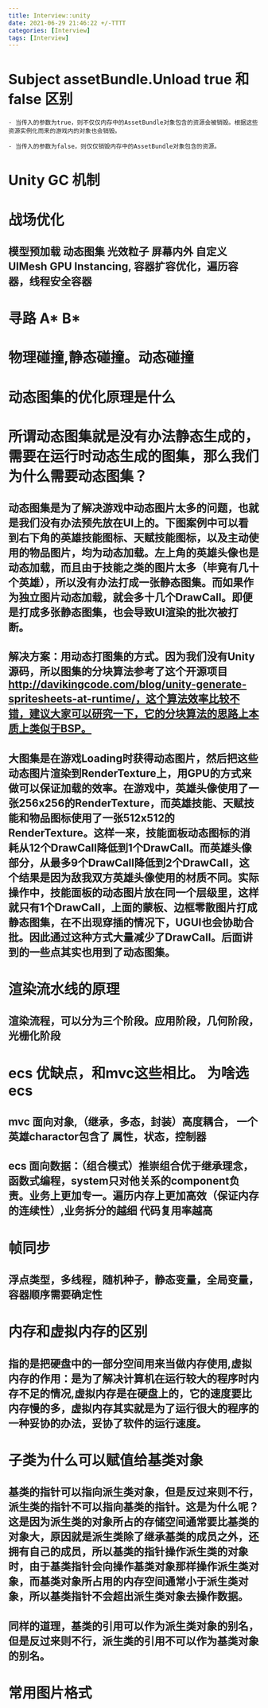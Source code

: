 ```yaml
---
title: Interview::unity
date: 2021-06-29 21:46:22 +/-TTTT
categories: [Interview]
tags: [Interview]
---
```


# Subject  assetBundle.Unload true 和false 区别

	- 当传入的参数为true，则不仅仅内存中的AssetBundle对象包含的资源会被销毁。根据这些资源实例化而来的游戏内的对象也会销毁。

	- 当传入的参数为false，则仅仅销毁内存中的AssetBundle对象包含的资源。

# Unity GC 机制
# 战场优化
## 模型预加载 动态图集 光效粒子 屏幕内外 自定义UIMesh GPU Instancing, 容器扩容优化，遍历容器，线程安全容器
# 寻路  A*  B* 
# 物理碰撞,静态碰撞。动态碰撞


# 动态图集的优化原理是什么

# 所谓动态图集就是没有办法静态生成的，需要在运行时动态生成的图集，那么我们为什么需要动态图集？

## 动态图集是为了解决游戏中动态图片太多的问题，也就是我们没有办法预先放在UI上的。下图案例中可以看到右下角的英雄技能图标、天赋技能图标，以及主动使用的物品图片，均为动态加载。左上角的英雄头像也是动态加载，而且由于技能之类的图片太多（毕竟有几十个英雄），所以没有办法打成一张静态图集。而如果作为独立图片动态加载，就会多十几个DrawCall。即便是打成多张静态图集，也会导致UI渲染的批次被打断。

## 解决方案：用动态打图集的方式。因为我们没有Unity源码，所以图集的分块算法参考了这个开源项目 http://davikingcode.com/blog/unity-generate-spritesheets-at-runtime/，这个算法效率比较不错，建议大家可以研究一下，它的分块算法的思路上本质上类似于BSP。

## 大图集是在游戏Loading时获得动态图片，然后把这些动态图片渲染到RenderTexture上，用GPU的方式来做可以保证加载的效率。在游戏中，英雄头像使用了一张256x256的RenderTexture，而英雄技能、天赋技能和物品图标使用了一张512x512的RenderTexture。这样一来，技能面板动态图标的消耗从12个DrawCall降低到1个DrawCall。而英雄头像部分，从最多9个DrawCall降低到2个DrawCall，这个结果是因为敌我双方英雄头像使用的材质不同。实际操作中，技能面板的动态图片放在同一个层级里，这样就只有1个DrawCall，上面的蒙板、边框零散图片打成静态图集，在不出现穿插的情况下，UGUI也会协助合批。因此通过这种方式大量减少了DrawCall。后面讲到的一些点其实也用到了动态图集。


# 渲染流水线的原理
## 渲染流程，可以分为三个阶段。应用阶段，几何阶段，光栅化阶段

# ecs 优缺点，和mvc这些相比。 为啥选ecs
## mvc 面向对象,（继承，多态，封装）高度耦合， 一个英雄charactor包含了 属性，状态，控制器
## ecs 面向数据：（组合模式）推崇组合优于继承理念，函数式编程，system只对他关系的component负责。业务上更加专一。遍历内存上更加高效（保证内存的连续性）,业务拆分的越细 代码复用率越高

# 帧同步
## 浮点类型，多线程，随机种子，静态变量，全局变量，容器顺序需要确定性

# 内存和虚拟内存的区别
## 指的是把硬盘中的一部分空间用来当做内存使用,虚拟内存的作用：是为了解决计算机在运行较大的程序时内存不足的情况,虚拟内存是在硬盘上的，它的速度要比内存慢的多，虚拟内存其实就是为了运行很大的程序的一种妥协的办法，妥协了软件的运行速度。

# 子类为什么可以赋值给基类对象
## 基类的指针可以指向派生类对象，但是反过来则不行，派生类的指针不可以指向基类的指针。这是为什么呢？这是因为派生类的对象所占的存储空间通常要比基类的对象大，原因就是派生类除了继承基类的成员之外，还拥有自己的成员，所以基类的指针操作派生类的对象时，由于基类指针会向操作基类对象那样操作派生类对象，而基类对象所占用的内存空间通常小于派生类对象，所以基类指针不会超出派生类对象去操作数据。

## 同样的道理，基类的引用可以作为派生类对象的别名，但是反过来则不行，派生类的引用不可以作为基类对象的别名。

# 常用图片格式
